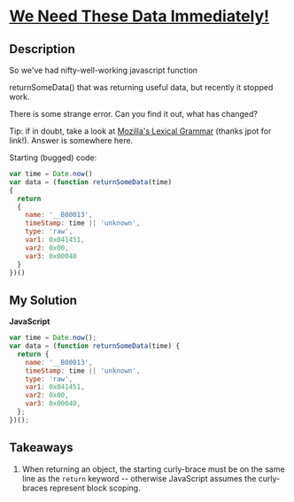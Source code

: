 # [We Need These Data Immediately!](https://www.codewars.com/kata/55e762cb8d89416b4300007c)

## Description

So we've had nifty-well-working javascript function

returnSomeData()
that was returning useful data, but recently it stopped work.

There is some strange error. Can you find it out, what has changed?

Tip: if in doubt, take a look at [Mozilla's Lexical Grammar](https://developer.mozilla.org/en-US/docs/Web/JavaScript/Reference/Lexical_grammar) (thanks jpot for link!). Answer is somewhere here.

Starting (bugged) code:

```js
var time = Date.now()
var data = (function returnSomeData(time)
{
  return
  {
    name: '__B00013',
    timeStamp: time || 'unknown',
    type: 'raw',
    var1: 0x041451,
    var2: 0x00,
    var3: 0x00040
  }
})()
```

## My Solution

**JavaScript**

```js
var time = Date.now();
var data = (function returnSomeData(time) {
  return {
    name: '__B00013',
    timeStamp: time || 'unknown',
    type: 'raw',
    var1: 0x041451,
    var2: 0x00,
    var3: 0x00040,
  };
})();
```

## Takeaways

1. When returning an object, the starting curly-brace must be on the same line as the `return` keyword -- otherwise JavaScript assumes the curly-braces represent block scoping.
